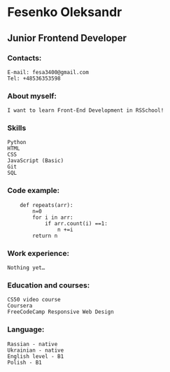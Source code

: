 # Fesenko Oleksandr

## Junior Frontend Developer

### Contacts:
    E-mail: fesa3400@gmail.com
    Tel: +48536353598

### About myself:
    I want to learn Front-End Development in RSSchool!

### Skills
    
    Python
    HTML
    CSS
    JavaScript (Basic)
    Git
    SQL


### Code example:
```
    def repeats(arr):
        n=0
        for i in arr:
            if arr.count(i) ==1:
                n +=i
        return n
```

### Work experience:
    Nothing yet…

### Education and courses:

    CS50 video course
    Coursera 
    FreeCodeCamp Responsive Web Design 

### Language:

    Rassian - native
    Ukrainian - native
    English level - B1
    Polish - B1
